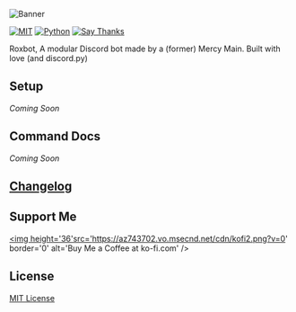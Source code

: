 ![Banner](http://i.imgur.com/SZIVXEg.png)

[![MIT](https://img.shields.io/github/license/mashape/apistatus.svg?style=flat-square)](https://gitlab.roxxers.xyz/roxxers/roxbot/blob/master/LICENSE)
[![Python](https://img.shields.io/badge/Python-3.5%2B-blue.svg?style=flat-square)](https://gitlab.roxxers.xyz/roxxers/roxbot)
[![Say Thanks](https://img.shields.io/badge/say-thanks-ff69b4.svg?style=flat-square)](https://saythanks.io/to/roxxers)

Roxbot, A modular Discord bot made by a (former) Mercy Main. Built with love (and discord.py)

## Setup
_Coming Soon_

## Command Docs
_Coming Soon_

## [Changelog](https://gitlab.roxxers.xyz/roxxers/roxbot/blob/master/CHANGELOG.md)

## Support Me
<a href='https://ko-fi.com/Z8Z4BPQ6' target='_blank'><img height='36'src='https://az743702.vo.msecnd.net/cdn/kofi2.png?v=0' border='0' alt='Buy Me a Coffee at ko-fi.com' /></a>

## License
[MIT License](https://gitlab.roxxers.xyz/roxxers/roxbot/blob/master/LICENSE)
